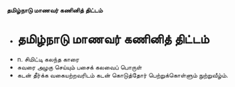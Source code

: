 **தமிழ்நாடு மாணவர் கணினித் திட்டம்**
- # தமிழ்நாடு மாணவர் கணினித் திட்டம்
- n. சிமிட்டி கலந்த காரை
- சுவரை அழகு செய்யும் பசைக் கலவைப் பொருள்
- கடன் தீர்க்க வகையற்றவரிடம் கடன் கொடுத்தோர் பெற்றுக்கொள்ளும் நுற்றுவீழ்ம்.

